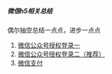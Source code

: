 ##### 微信h5相关总结
偶尔抽空总结一点点，进步一点点
1. [微信公众号授权登录一](./1授权登录方案一/ "微信公众号授权登录一")
2. [微信公众号授权登录二（推荐）](./2授权登录方案二/ "微信公众号授权登录二（推荐）")
3. [微信支付](./微信支付/3微信支付/)
